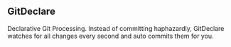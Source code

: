 ## GitDeclare

Declarative Git Processing. Instead of committing haphazardly, GitDeclare watches for all changes every second and auto commits them for you.